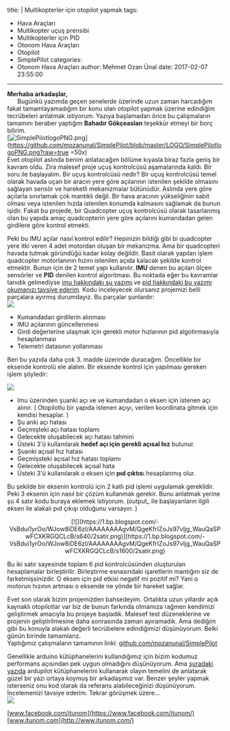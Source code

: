 title: |
  Multikopterler için otopilot yapmak
tags:
  - Hava Araçları
  - Multikopter uçuş prensibi
  - Multikopterler için PID
  - Otonom Hava Araçları
  - Otopilot
  - SimplePilot
categories:
  - Otonom Hava Araçları
author: Mehmet Ozan Ünal
date: 2017-02-07 23:55:00
---
**Merhaba arkadaşlar,**  
      Bugünkü yazımda geçen senelerde üzerinde uzun zaman harcadığım fakat tamamlayamadığım bir konu olan otopilot yapmak üzerine edindiğim tecrübeleri anlatmak istiyorum. Yazıya başlamadan önce bu çalışmaların tamamını beraber yaptığım **Bahadır Gökçeaslan** teşekkür etmeyi bir borç bilirim.  
[![SimplePilotlogoPNG.png](https://github.com/mozanunal/SimplePilot/blob/master/LOGO/SimplePilotlogoPNG.png?raw=true)](https://github.com/mozanunal/SimplePilot/blob/master/LOGO/SimplePilotlogoPNG.png?raw=true =50x)
<a name="more"></a>  
Evet otopilot aslında benim anlatacağım bölüme kıyasla biraz fazla geniş bir kavram oldu. Zira malesef proje uçuş kontrolcüsü aşamalarında kaldı. Bir soru ile başlayalım. Bir uçuş kontrolcüsü nedir? Bir uçuş kontrolcüsü temel olarak havada uçan bir aracın yere göre açılarının istenilen şekilde olmasını sağlayan sensör ve hareketli mekanizmalar bütünüdür. Aslında yere göre açılarla sınırlamak çok mantıklı değil. Bir hava aracının yükseliğinin sabit olması veya istenilen hızda istenilen konumda kalmasını sağlamak da bunun işidir. Fakat bu projede, bir Quadcopter uçuş kontrolcüsü olarak tasarlanmış olan bu yapıda amaç quadcopterin yere göre açılarını kumandadan gelen girdilere göre kontrol etmekti.  

Peki bu IMU açılar nasıl kontrol edilir? Hepinizin bildiği gibi bi quadcopter yere itki veren 4 adet motordan oluşan bir mekanizma. Ama bir quadcopteri havada tutmak göründüğü kadar kolay değildir. Basit olarak yapılan işlem quadcopter motorlanının hızını istenilen açıda kalacak şekilde kontrol etmektir. Bunun için de 2 temel yapı kullanılır. **IMU** denen bu açıları ölçen sensörler ve **PID** denilen kontrol algoritması. Bu noktada eğer bu kavramlar tanıdık gelmediyse [imu hakkındakı şu yazımı](http://mozanunal.blogspot.com.tr/2014/11/imu-aclarnn-3-boyutlu-olarak.html) ve [pid hakkındaki bu yazımı okumanızı tavsiye ederim](http://mozanunal.blogspot.com.tr/2015/07/multikopterler-icin-pid-kontrol.html). Kodu inceleyecek olursanız projemizi belli parçalara ayırmış durumdayız. Bu parçalar şunlardır:  
[![](https://1.bp.blogspot.com/-0r0O5XU4Pi4/WJBy6Kg235I/AAAAAAAAgos/j8facocHfcQM--HEugDgHNEba0fSg702gCK4B/s640/13c23d1c-887a-11e5-93fd-7ed0b2ac84db.png)](http://1.bp.blogspot.com/-0r0O5XU4Pi4/WJBy6Kg235I/AAAAAAAAgos/j8facocHfcQM--HEugDgHNEba0fSg702gCK4B/s1600/13c23d1c-887a-11e5-93fd-7ed0b2ac84db.png)

* Kumandadan girdilerin alınması
* IMU açılarının güncellenmesi
* Girdi değerlerine ulaşmak için gerekli motor hızlarının pid algotirmasıyla hesaplanması
* Telemetri datasının yollanması 

Ben bu yazıda daha çok 3\. madde üzerinde duracağım. Öncellikle bir eksende kontrolü ele alalım. Bir eksende kontrol için yapılması gereken işlem şöyledir:  

[![](https://4.bp.blogspot.com/-l-7lo97I1WU/WJoxPV_I7MI/AAAAAAAAgvQ/CqNsoEAsjI4_4VZWl0zY6sCxhbJ04AI9wCLcB/s640/2%2Bkatli.png)](https://4.bp.blogspot.com/-l-7lo97I1WU/WJoxPV_I7MI/AAAAAAAAgvQ/CqNsoEAsjI4_4VZWl0zY6sCxhbJ04AI9wCLcB/s1600/2%2Bkatli.png)

*   Imu üzerinden şuanki açı ve ve kumandadan o eksen için istenen açı alınır. ( Otopilotlu bir yapıda istenen açıyı, verilen koordinata gitmek için kendisi hesaplar. ) 
*   Şu anki açı hatası
*   Geçmişteki açı hatası toplamı
*   Gelecekte oluşabilecek açı hatası tahmini
*   Üsteki 3'ü kullanılarak **hedef açı için gerekli açısal hız** bulunur.
* Şuanki açısal hız hatası
* Geçmişsteki açısal hız hatası toplamı
* Gelecekte oluşabilecek açısal hata
* Üsteki 3'ü kullanılarak o eksen için **pıd çıktıs**ı hesaplanmış olur.

Bu şekilde bir eksenin kontrolü için 2 katlı pid işlemi uygulamak gereklidir. Peki 3 eksenin için nasıl bir çözüm kullanmak gerekir. Bunu anlatmak yerine şu 4 satır kodu buraya eklemek istiyorum. (output_ ile başlayanların ilgili eksen ile alakalı pıd çıkışı olduğunu varsayın. )  

<div class="separator" style="clear: both; text-align: center;">[![](https://1.bp.blogspot.com/-VsBdui1yrOo/WJow8iDE6zI/AAAAAAAAgvM/QgeKfrIZoJs97vljg_WauQaSPwFCXKRGQCLcB/s640/2satir.png)](https://1.bp.blogspot.com/-VsBdui1yrOo/WJow8iDE6zI/AAAAAAAAgvM/QgeKfrIZoJs97vljg_WauQaSPwFCXKRGQCLcB/s1600/2satir.png)</div>

Bu iki satır sayesinde toplam 6 pid kontrolcüsünden oluşturulan hesaplamalar birleştirilir. Birleştirme esnasındaki işaretlerin mantığını siz de farketmişsinizdir. O eksen için pid etkisi negatif mi pozitif mi? Yani o motorun hızının artması o eksende ne yönde bir hareket sağlar.  

Evet son olarak bizim projemizden bahsedeyim. Ortalıkta uzun yıllardır açık kaynaklı otopilotlar var biz de bunun farkında olmamıza rağmen kendimizi geliştirmek amacıyla bu projeye başladık. Malesef test düzeneklerine ve projenin geliştirilmesine daha sonrasında zaman ayıramadık. Ama dediğim gibi bu konuyla alakalı değerli tecrübelere edindiğimizi düşünüyorum. Belki günün birinde tamamlarız.  
Yaptığımız çalışmaların tamamının linki: [github.com/mozanunal/SimplePilot](https://github.com/mozanunal/SimplePilot)  

Genellikle arduino kütüphanelerini kullandığımız için bizim kodumuz performans açısından pek uygun olmadığını düşünüyorum. Ama [şuradaki yazıda](http://blog.owenson.me/build-your-own-quadcopter-flight-controller/) ardupilot kütüphanelerini kullanarak olayın temelini de anlatarak güzel bir yazı ortaya koymuş bir arkadaşımız var. Benzer şeyler yapmak isterseniz onu kod olarak da referans alabileceğinizi düşünüyorum. İncelemenizi tavsiye ederim. Tekrar görüşmek üzere...  
[![](https://3.bp.blogspot.com/-YiGDOZUeOHE/WJovcTla4XI/AAAAAAAAgvA/Yv_M7OkE1k0RdFAY2gr5vSeUoYVn0PAfwCLcB/s400/10325759_697947633595740_3634479068948109564_n.jpg)](https://3.bp.blogspot.com/-YiGDOZUeOHE/WJovcTla4XI/AAAAAAAAgvA/Yv_M7OkE1k0RdFAY2gr5vSeUoYVn0PAfwCLcB/s1600/10325759_697947633595740_3634479068948109564_n.jpg)

[www.facebook.com/itunom](https://www.facebook.com/itunom/)  
[www.itunom.com](http://www.itunom.com/)